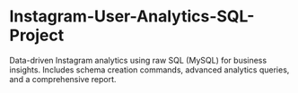 # Instagram-User-Analytics-SQL-Project
Data-driven Instagram analytics using raw SQL (MySQL) for business insights. Includes schema creation commands, advanced analytics queries, and a comprehensive report.
